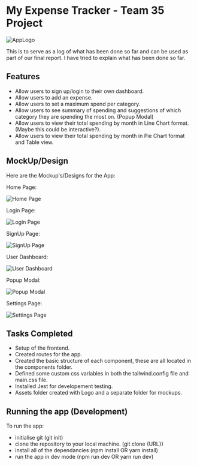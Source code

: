 # My Expense Tracker - Team 35 Project

![AppLogo](../MyExpenseTracker/frontend/src/assets/appLogo.png)

This is to serve as a log of what has been done so far and can be used as part of our final report. I have tried to explain what has been done so far.

## Features

- Allow users to sign up/login to their own dashboard.
- Allow users to add an expense.
- Allow users to set a maximum spend per category.
- Allow users to see summary of spending and suggestions of which category they are spending the most on. (Popup Modal)
- Allow users to view their total spending by month in Line Chart format. (Maybe this could be interactive?).
- Allow users to view their total spending by month in Pie Chart format and Table view.

## MockUp/Design

Here are the Mockup's/Designs for the App:

Home Page:

![Home Page](../MyExpenseTracker/frontend/src/assets/Mockups/HomePage.png)

Login Page:

![Login Page](../MyExpenseTracker/frontend/src/assets/Mockups/LoginPage.png)

SignUp Page:

![SignUp Page](../MyExpenseTracker/frontend/src/assets/Mockups/SignUpPage.png)

User Dashboard:

![User Dashboard](../MyExpenseTracker/frontend/src/assets/Mockups/Dashboard.png)

Popup Modal:

![Popup Modal](../MyExpenseTracker/frontend/src/assets/Mockups/Modal.png)

Settings Page:

![Settings Page](../MyExpenseTracker/frontend/src/assets/Mockups/SettingsPage.png)

## Tasks Completed

- Setup of the frontend.
- Created routes for the app.
- Created the basic structure of each component, these are all located in the components folder.
- Defined some custom css variables in both the tailwind.config file and main.css file.
- Installed Jest for developement testing.
- Assets folder created with Logo and a separate folder for mockups.

## Running the app (Development)

To run the app:

- initialise git (git init)
- clone the repository to your local machine. (git clone {URL})
- install all of the dependancies (npm install OR yarn install)
- run the app in dev mode (npm run dev OR yarn run dev)

